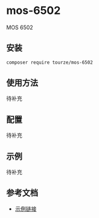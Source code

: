 # mos-6502

MOS 6502

## 安装

```bash
composer require tourze/mos-6502
```

## 使用方法

待补充

## 配置

待补充

## 示例

待补充

## 参考文档

- [示例链接](https://example.com)
